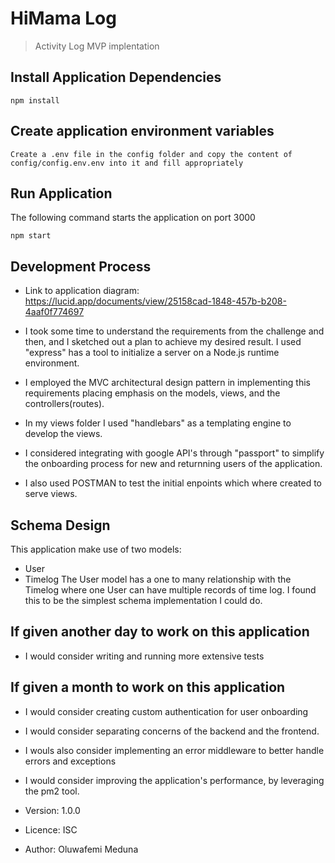 # HiMama Log

> Activity Log MVP implentation

## Install Application Dependencies
```
npm install
```

## Create application environment variables
```
Create a .env file in the config folder and copy the content of config/config.env.env into it and fill appropriately
```

## Run Application
The following command starts the application on port 3000
```
npm start
```

## Development Process
- Link to application diagram: https://lucid.app/documents/view/25158cad-1848-457b-b208-4aaf0f774697

- I took some time to understand the requirements from the  challenge and then, and I sketched out a plan to achieve my desired result. I used "express" has a tool to initialize a server on a Node.js runtime environment.

- I employed the MVC architectural design pattern in implementing this requirements placing emphasis on the models, views, and the controllers(routes).

- In my views folder I used "handlebars" as a templating engine to develop the views.

- I considered integrating with google API's through "passport" to simplify the onboarding process for new and returnning users of the application.

- I also used POSTMAN to test the initial enpoints which where created to serve views.

## Schema Design
 This application make use of two models: 
 - User
 - Timelog
The User model has a one to many relationship with the Timelog where one User can have multiple records of time log.
I found this to be the simplest schema implementation I could do.

## If given another day to work on this application
- I would consider writing and running more extensive tests

## If given a month to work on this application 
- I would consider creating custom authentication for user onboarding
- I would consider separating concerns of the backend and the frontend.
- I wouls also consider implementing an error middleware to better handle errors and exceptions
- I would consider improving the application's performance, by leveraging the pm2 tool.


- Version: 1.0.0
- Licence: ISC
- Author: Oluwafemi Meduna
